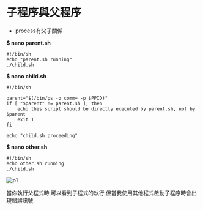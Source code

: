 # **子程序與父程序**

* process有父子關係


**$ nano parent.sh**
```
#!/bin/sh
echo "parent.sh running"
./child.sh
```


**$ nano child.sh**
```
#!/bin/sh

parent="$(/bin/ps -o comm= -p $PPID)"
if [ "$parent" != parent.sh ]; then
    echo this script should be directly executed by parent.sh, not by $parent
    exit 1
fi

echo "child.sh proceeding"
```

**$ nano other.sh**

```
#!/bin/sh
echo other.sh running
./child.sh
```


![p1](https://i.imgur.com/U4USI0P.png)

當你執行父程式時,可以看到子程式的執行,但當我使用其他程式啟動子程序時會出現錯誤訊號
